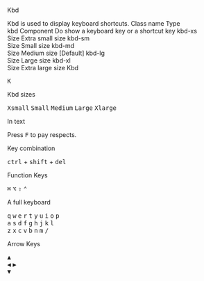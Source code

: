 Kbd

Kbd is used to display keyboard shortcuts.
Class name
	Type	
kbd	Component
	Do show a keyboard key or a shortcut key
kbd-xs	
Size
	Extra small size
kbd-sm	
Size
	Small size
kbd-md	
Size
	Medium size [Default]
kbd-lg	
Size
	Large size
kbd-xl	
Size
	Extra large size
Kbd

<kbd className="kbd">K</kbd>

Kbd sizes

<kbd className="kbd kbd-xs">Xsmall</kbd>
<kbd className="kbd kbd-sm">Small</kbd>
<kbd className="kbd kbd-md">Medium</kbd>
<kbd className="kbd kbd-lg">Large</kbd>
<kbd className="kbd kbd-xl">Xlarge</kbd>

In text

Press
<kbd className="kbd kbd-sm">F</kbd>
to pay respects.

Key combination

<kbd className="kbd">ctrl</kbd>
+
<kbd className="kbd">shift</kbd>
+
<kbd className="kbd">del</kbd>

Function Keys

<kbd className="kbd">⌘</kbd>
<kbd className="kbd">⌥</kbd>
<kbd className="kbd">⇧</kbd>
<kbd className="kbd">⌃</kbd>

A full keyboard

<div className="my-1 flex w-full justify-center gap-1">
  <kbd className="kbd">q</kbd>
  <kbd className="kbd">w</kbd>
  <kbd className="kbd">e</kbd>
  <kbd className="kbd">r</kbd>
  <kbd className="kbd">t</kbd>
  <kbd className="kbd">y</kbd>
  <kbd className="kbd">u</kbd>
  <kbd className="kbd">i</kbd>
  <kbd className="kbd">o</kbd>
  <kbd className="kbd">p</kbd>
</div>
<div className="my-1 flex w-full justify-center gap-1">
  <kbd className="kbd">a</kbd>
  <kbd className="kbd">s</kbd>
  <kbd className="kbd">d</kbd>
  <kbd className="kbd">f</kbd>
  <kbd className="kbd">g</kbd>
  <kbd className="kbd">h</kbd>
  <kbd className="kbd">j</kbd>
  <kbd className="kbd">k</kbd>
  <kbd className="kbd">l</kbd>
</div>
<div className="my-1 flex w-full justify-center gap-1">
  <kbd className="kbd">z</kbd>
  <kbd className="kbd">x</kbd>
  <kbd className="kbd">c</kbd>
  <kbd className="kbd">v</kbd>
  <kbd className="kbd">b</kbd>
  <kbd className="kbd">n</kbd>
  <kbd className="kbd">m</kbd>
  <kbd className="kbd">/</kbd>
</div>

Arrow Keys

<div className="flex w-full justify-center">
  <kbd className="kbd">▲</kbd>
</div>
<div className="flex w-full justify-center gap-12">
  <kbd className="kbd">◀︎</kbd>
  <kbd className="kbd">▶︎</kbd>
</div>
<div className="flex w-full justify-center">
  <kbd className="kbd">▼</kbd>
</div>
